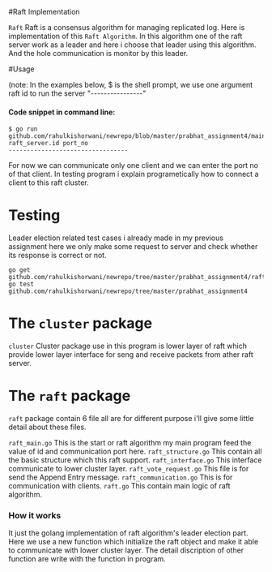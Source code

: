 #Raft Implementation

`Raft` Raft is a consensus algorithm for managing replicated log. Here is implementation of this `Raft Algorithm`. In this algorithm one of the raft server work as a leader and here i choose that leader using this algorithm.
And the hole communication is monitor by this leader.

#Usage

(note: In the examples below, $ is the shell prompt, we use one argument raft id to run the server "----------------"
#### Code snippet in command line:
```
$ go run github.com/rahulkishorwani/newrepo/blob/master/prabhat_assignment4/main.go raft_server.id port_no
---------------------------------

```
For now we can communicate only one client and we can enter the port no of that client. In testing program i explain programetically how to connect a client to this raft cluster.

# Testing

Leader election related test cases i already made in my previous assignment here we only make some request to server and check whether its response is correct or not. 

```
go get github.com/rahulkishorwani/newrepo/tree/master/prabhat_assignment4/raft
go test github.com/rahulkishorwani/newrepo/tree/master/prabhat_assignment4
```

# The `cluster` package

`cluster` Cluster package use in this program is lower layer of raft which provide lower layer interface for seng and receive packets from ather raft server.

# The `raft` package

`raft` package contain 6 file all are for different purpose i'll give some little detail about these files.

`raft_main.go` This is the start or raft algorithm my main program feed the value of id and communication port here.
`raft_structure.go` This contain all the basic structure which this raft support.
`raft_interface.go` This interface communicate to lower cluster layer.
`raft_vote_request.go` This file is for send the Append Entry message.
`raft_communication.go` This is for communication with clients.
`raft.go` This contain main logic of raft algorithm.
### How it works

It just the golang implementation of raft algorithm's leader election part. Here we use a new function which initialize the raft object and make it able to communicate with lower cluster layer.
	The detail discription of other function are write with the function in program.
